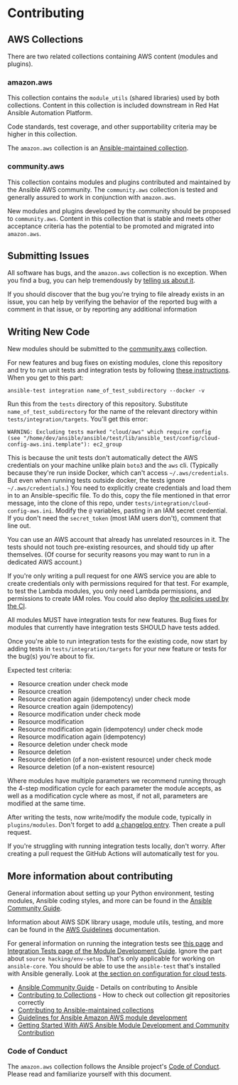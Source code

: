 # Contributing

## AWS Collections

There are two related collections containing AWS content (modules and plugins).

### amazon.aws
This collection contains the `module_utils` (shared libraries) used by both collections.
Content in this collection is included downstream in Red Hat Ansible Automation Platform.

Code standards, test coverage, and other supportability criteria may be higher in this collection.

The `amazon.aws` collection is an [Ansible-maintained collection](https://docs.ansible.com/ansible/devel/community/contributing_maintained_collections.html).

### community.aws
This collection contains modules and plugins contributed and maintained by the Ansible AWS
community.  The `community.aws` collection is tested and generally assured to work in
conjunction with `amazon.aws`.

New modules and plugins developed by the community should be proposed to `community.aws`.
Content in this collection that is stable and meets other acceptance criteria has the potential
to be promoted and migrated into `amazon.aws`.

## Submitting Issues
All software has bugs, and the `amazon.aws` collection is no exception. When you find a bug,
you can help tremendously by [telling us about it](https://github.com/ansible-collections/amazon.aws/issues/new/choose).

If you should discover that the bug you're trying to file already exists in an issue,
you can help by verifying the behavior of the reported bug with a comment in that
issue, or by reporting any additional information

## Writing New Code

New modules should be submitted to the [community.aws](https://github.com/ansible-collections/community.aws) collection.

For new features and bug fixes on existing modules,
clone this repository and try to run unit tests and integration tests by following
[these instructions](https://docs.ansible.com/ansible/latest/community/create_pr_quick_start.html).
When you get to this part:

```
ansible-test integration name_of_test_subdirectory --docker -v
```

Run this from the `tests` directory of this repository.
Substitute `name_of_test_subdirectory` for the name of the relevant directory within `tests/integration/targets`.
You'll get this error:

```
WARNING: Excluding tests marked "cloud/aws" which require config
(see "/home/dev/ansible/ansible/test/lib/ansible_test/config/cloud-config-aws.ini.template"): ec2_group
```
This is because the unit tests don't automatically detect the AWS credentials on your machine
unlike plain `boto3` and the `aws` cli.
(Typically because they're run inside Docker, which can't access `~/.aws/credentials`.
But even when running tests outside docker, the tests ignore `~/.aws/credentials`.)
You need to explicitly create credentials and load them in to an Ansible-specific file.
To do this, copy the file mentioned in that error message,
into the clone of this repo, under `tests/integration/cloud-config-aws.ini`.
Modify the `@` variables, pasting in an IAM secret credential.
If you don't need the `secret_token` (most IAM users don't), comment that line out.

You can use an AWS account that already has unrelated resources in it.
The tests should not touch pre-existing resources, and should tidy up after themselves.
(Of course for security reasons you may want to run in a dedicated AWS account.)

If you're only writing a pull request for one AWS service
you are able to create credentials only with permissions required for that test.
For example, to test the Lambda modules, you only need Lambda permissions,
and permissions to create IAM roles.
You could also deploy [the policies used by the CI](https://github.com/mattclay/aws-terminator/tree/master/aws/policy).

All modules MUST have integration tests for new features.
Bug fixes for modules that currently have integration tests SHOULD have tests added.  

Once you're able to run integration tests for the existing code,
now start by adding tests in `tests/integration/targets`
for your new feature or tests for the bug(s) you're about to fix.

Expected test criteria:
* Resource creation under check mode
* Resource creation
* Resource creation again (idempotency) under check mode
* Resource creation again (idempotency)
* Resource modification under check mode
* Resource modification
* Resource modification again (idempotency) under check mode
* Resource modification again (idempotency)
* Resource deletion under check mode
* Resource deletion
* Resource deletion (of a non-existent resource) under check mode
* Resource deletion (of a non-existent resource)

Where modules have multiple parameters we recommend running through the 4-step modification cycle for each parameter the module accepts, as well as a modification cycle where as most, if not all, parameters are modified at the same time.

After writing the tests, now write/modify the module code, typically in `plugins/modules`.
Don't forget to add [a changelog entry](https://docs.ansible.com/ansible/latest/community/collection_development_process.html#collection-changelog-fragments).
Then create a pull request.

If you're struggling with running integration tests locally, don't worry.
After creating a pull request the GitHub Actions will automatically test for you.

## More information about contributing

General information about setting up your Python environment, testing modules,
Ansible coding styles, and more can be found in the [Ansible Community Guide](
https://docs.ansible.com/ansible/latest/community/index.html).

Information about AWS SDK library usage, module utils, testing, and more can be
found in the [AWS Guidelines](https://docs.ansible.com/ansible/devel/collections/amazon/aws/docsite/dev_guidelines.html#ansible-collections-amazon-aws-docsite-dev-guide-intro)
documentation.

For general information on running the integration tests see
[this page](https://docs.ansible.com/ansible/latest/community/collection_contributors/test_index.html) and
[Integration Tests page of the Module Development Guide](https://docs.ansible.com/ansible/devel/dev_guide/testing_integration.html#non-destructive-tests).
Ignore the part about `source hacking/env-setup`. That's only applicable for working on `ansible-core`.
You should be able to use the `ansible-test` that's installed with Ansible generally.
Look at [the section on configuration for cloud tests](https://docs.ansible.com/ansible/devel/dev_guide/testing_integration.html#other-configuration-for-cloud-tests).

- [Ansible Community Guide](https://docs.ansible.com/ansible/latest/community/index.html) - Details on contributing to Ansible
- [Contributing to Collections](https://docs.ansible.com/ansible/devel/dev_guide/developing_collections.html#contributing-to-collections) - How to check out collection git repositories correctly
- [Contributing to Ansible-maintained collections](https://docs.ansible.com/ansible/devel/community/contributing_maintained_collections.html#contributing-maintained-collections)
- [Guidelines for Ansible Amazon AWS module development](https://docs.ansible.com/ansible/latest/collections/amazon/aws/docsite/dev_guidelines.html)
- [Getting Started With AWS Ansible Module Development and Community Contribution](https://www.ansible.com/blog/getting-started-with-aws-ansible-module-development)

### Code of Conduct
The `amazon.aws` collection follows the Ansible project's
[Code of Conduct](https://docs.ansible.com/ansible/devel/community/code_of_conduct.html).
Please read and familiarize yourself with this document.
